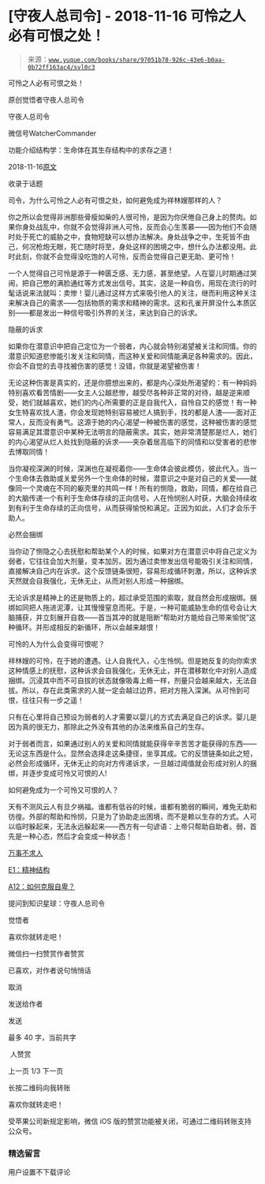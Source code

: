 # [守夜人总司令] - 2018-11-16 可怜之人必有可恨之处！

> 来源：[`www.yuque.com/books/share/97051b78-926c-43e6-b0aa-0b72ff163ac4/svl0c3`](https://www.yuque.com/books/share/97051b78-926c-43e6-b0aa-0b72ff163ac4/svl0c3)



可怜之人必有可恨之处！ 

原创觉悟者守夜人总司令 

守夜人总司令 

微信号WatcherCommander 

功能介绍结构学：生命体在其生存结构中的求存之道！ 

2018-11-16[原文](https://mp.weixin.qq.com/s?__biz=MzAxNDk1NjI2Mw==&mid=2247484056&idx=1&sn=4debca6b6c8c713f3ed967ef79b677fe&chksm=9b8a2110acfda8066539996b0998cb2a64cddcc250ca0f616f91420a1cf9a4337aadc9f7a512&scene=27#wechat_redirect&cpage=464) 

收录于话题 

司令，为什么可怜之人必有可恨之处，如何避免成为祥林嫂那样的人？ 

你之所以会觉得非洲那些骨瘦如柴的人很可怜，是因为你厌倦自己身上的赘肉。如果你身处战乱中，你就不会觉得非洲人可怜，反而会心生羡慕——因为他们不会随时处于死亡的威胁之中，食物短缺可以想办法解决。身处战争之中，生死皆不由己，何况枪炮无眼，死亡随时将至，身处这样的困境之中，想什么办法都没用。此时此刻，你就不会觉得没吃饱的人可怜，反而会觉得自己更无助、更可怜！ 

一个人觉得自己可怜是源于一种匮乏感、无力感，甚至绝望。人在婴儿时期通过哭闹，把自己憋的满脸通红等方式发出信号。其实，这是一种自伤，用现在流行的时髦话说来法就叫：卖惨！婴儿通过这样方式来吸引他人的关注，继而利用这种关注来解决自己的需求——包括物质的需求和精神的需求。这和孔雀开屏没什么本质区别——都是发出一种信号吸引外界的关注，来达到自己的诉求。 

隐蔽的诉求 

如果你在潜意识中把自己定位为一个弱者，内心就会特别渴望被关注和同情。你的潜意识知道悲惨能引发关注和同情，而这种关爱和同情能满足各种需求的。因此，你会不自觉的去寻找被伤害的感觉！没错，你就是渴望被伤害！ 

无论这种伤害是真实的，还是你臆想出来的，都是内心深处所渴望的：有一种妈妈特别喜欢看苦情剧——女主人公越悲惨，越受尽各种非正常的对待，越是逆来顺受，她们就越喜欢，她们的内心所需要的正是自我代入，自怜自艾的感觉！有一种女生特喜欢找人渣，你会发现她特别容易被烂人搞到手，找的都是人渣——面对正常人，反而没有勇气。这源于她的内心渴望一种被伤害的感觉，这种被伤害的感觉容易满足其潜意识中某种无法明言的隐蔽需求。其实，她非常清楚那是烂人，她们的内心渴望从烂人处找到隐蔽的诉求——夹杂着居高临下的同情和以受害者的悲惨去博取同情！ 

当你凝视深渊的时候，深渊也在凝视着你——生命体会彼此模仿，彼此代入。当一个生命体去救助或关爱另外一个生命体的时候，潜意识之中是对自己的关爱——就像同一个灵魂在不同的躯壳里的共鸣一样！所有的恻隐，救助，同情，都在给自己的大脑传递一个有利于生命体存续的正向信号。人在怜悯别人时获，大脑会持续收到有利于生命存续的正向信号，从而获得愉悦和满足。正因为如此，人们才会乐于助人。 

必然会捆绑 

当你动了恻隐之心去抚慰和帮助某个人的时候，如果对方在潜意识中将自己定义为弱者，它往往会加大剂量，变本加厉。因为通过卖惨发出信号能吸引关注和同情，直接解决自己内在诉求。这个反馈链条很短，容易形成循环刺激，所以，这种诉求天然就会自我强化，无休无止，从而对别人形成一种捆绑。 

无论诉求是精神上的还是物质上的，超过承受范围的索取，就自然会形成捆绑。捆绑如同把人拖进泥潭，让其慢慢窒息而死。于是，一种可能威胁生命的信号会让大脑捕获，并立刻展开自救——首当其冲的就是阻断“帮助对方能给自己带来愉悦”这种循环。并形成相反的新循环，所以会越来越恨！ 

可怜的人为什么会变得可恨呢？ 

祥林嫂的可怜，在于她的遭遇。让人自我代入，心生怜悯。但是她反复的向你索求这种情感上的抚慰，这种诉求会自我强化，无休无止，并在潜移默化中对别人造成捆绑。沉浸其中而不可自拔的状态就像吸毒上瘾一样，剂量只会越来越大，无法自拔。所以，存在此类需求的人就一定会越过边界，把对方拖入深渊。从可怜到可恨，往往只有一步之遥！ 

只有在心里将自己预设为弱者的人才需要以婴儿的方式去满足自己的诉求。婴儿是因为真的很无力，那除此之外没有其他的办法来维系自己的生存。 

对于弱者而言，如果通过别人的关爱和同情就能获得辛辛苦苦才能获得的东西——无论这东西是什么。显然会选择走这条捷径，坐享其成。它的反馈链条如此之短，必然会形成循环，无休无止的向对方传递诉求，一旦越过阈值就会形成对别人的捆绑，并逐步变成可怜又可恨的人! 

如何避免成为一个可怜又可恨的人？ 

天有不测风云人有旦夕祸福。谁都有低谷的时候，谁都有脆弱的瞬间，难免无助和彷徨。外部的帮助和怜悯，只是为了协助走出困境，而不是赖以生存的方式。人可以临时躲起来，无法永远躲起来——西方有一句谚语：上帝只帮助自助者。弱，首先是一种心态，然后才会变成一种状态！ 

[万事不求人](http://mp.weixin.qq.com/s?__biz=MzAxNDk1NjI2Mw==&mid=2247483965&idx=1&sn=772d13791947ee6f32e5f0e66c084937&chksm=9b8a21b5acfda8a359a3292f1903c922302541f40601566167e13463062503a24f8f36a66c08&scene=21#wechat_redirect) 

[E1：精神结构](http://mp.weixin.qq.com/s?__biz=MzAxNDk1NjI2Mw==&mid=2247483951&idx=1&sn=b8c11a2ac4777cebb5bb07c2c7fc29cc&chksm=9b8a21a7acfda8b10fcc253606d8b6f2003a333dc022fc89929894fde1c1394a01a4405ac338&scene=21#wechat_redirect) 

[A12：如何克服自卑？](http://mp.weixin.qq.com/s?__biz=MzAxNDk1NjI2Mw==&mid=2247484034&idx=1&sn=db0779cd2c15dff1ae7433e284dee542&chksm=9b8a210aacfda81cd0b51cdb8a5b695b6b205cd4e9aa3b3a31c4ac0ebc85581d5d598fd348f4&scene=21#wechat_redirect) 

提问到知识星球：守夜人总司令  



觉悟者 

喜欢你就转走吧！ 

微信扫一扫赞赏作者赞赏 

已喜欢，对作者说句悄悄话 

取消 

发送给作者 

发送 

最多 40 字，当前共字 

 人赞赏 

上一页 1/3 下一页 

长按二维码向我转账 

喜欢你就转走吧！ 

受苹果公司新规定影响，微信 iOS 版的赞赏功能被关闭，可通过二维码转账支持公众号。 

### 精选留言 

用户设置不下载评论